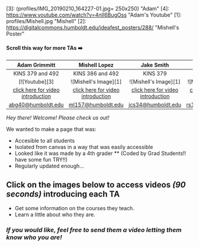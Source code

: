 [3]:  (profiles/IMG_20190210_164227-01.jpg= 250x250) "Adam" 
[4]:  https://www.youtube.com/watch?v=4nII6BugOss "Adam's Youtube"
[1]:  profiles/Mishell.jpg "Mishell"
[2]:  https://digitalcommons.humboldt.edu/ideafest_posters/288/ "Mishell's Poster"

#### Scroll this way for more TAs ➡️ ####

| Adam Grimmitt | Mishell Lopez | Jake Smith | MAYBE | 
|:-:|:-:|:-:|:-:|
| KINS 379 and 492 | KINS 386 and 492 | KINS 379 | KINS 386 |
|[![Youtube][3]|![Mishell's Image][1]|![Mishell's Image][1]|![Mishell's Image][1]|
|[click here for video introduction](https://www.youtube.com/watch?v=4nII6BugOss "Adam's Video")|[click here for video introduction](https://digitalcommons.humboldt.edu/ideafest_posters/288/ "mishell's poster")|[click here for video introduction](https://digitalcommons.humboldt.edu/ideafest_posters/288/ "mishell's poster")|[click here for video introduction](https://digitalcommons.humboldt.edu/ideafest_posters/288/ "mishell's poster")|
| abg40@humboldt.edu | ml157@humboldt.edu | jcs34@humboldt.edu | rs120@humboldt.edu |



_Hey there! Welcome! Please check us out!_

We wanted to make a page that was:
* Accesible to all students 
* Isolated from canvas in a way that was easily accessible
* Looked like it was made by a 4th grader 
** (Coded by Grad Students!! have some fun TRY!!) 
* Regularly updated enough...

## Click on the images below to access videos _(90 seconds)_ introducing each TA
  - Get some information on the courses they teach.
  - Learn a little about who they are. 

### _If you would like, feel free to send them a video letting them know who you are!_ 
